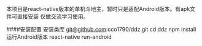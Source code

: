 本项目是react-native版本的单机斗地主，暂时只是适配Android版本。有apk文件可直接安装 仅做交流学习使用。


####安装配置
安装类库
git@github.com:cco1790/ddz.git
cd ddz
npm install
运行Android版本
react-native run-android
